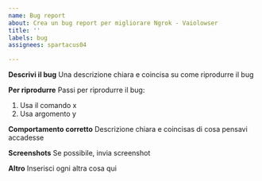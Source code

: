 ```yaml
---
name: Bug report
about: Crea un bug report per migliorare Ngrok - Vaiolowser
title: ''
labels: bug
assignees: spartacus04

---
```


**Descrivi il bug**
Una descrizione chiara e coincisa su come riprodurre il bug

**Per riprodurre**
Passi per riprodurre il bug:
1. Usa il comando x
2. Usa argomento y

**Comportamento corretto**
Descrizione chiara e coincisas di cosa pensavi accadesse

**Screenshots**
Se possibile, invia screenshot

**Altro**
Inserisci ogni altra cosa qui
